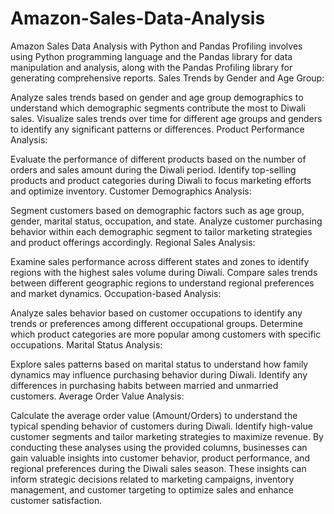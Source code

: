# Amazon-Sales-Data-Analysis
Amazon Sales Data Analysis with Python and Pandas Profiling involves using Python programming language and the Pandas library for data manipulation and analysis, along with the Pandas Profiling library for generating comprehensive reports.
Sales Trends by Gender and Age Group:

Analyze sales trends based on gender and age group demographics to understand which demographic segments contribute the most to Diwali sales.
Visualize sales trends over time for different age groups and genders to identify any significant patterns or differences.
Product Performance Analysis:

Evaluate the performance of different products based on the number of orders and sales amount during the Diwali period.
Identify top-selling products and product categories during Diwali to focus marketing efforts and optimize inventory.
Customer Demographics Analysis:

Segment customers based on demographic factors such as age group, gender, marital status, occupation, and state.
Analyze customer purchasing behavior within each demographic segment to tailor marketing strategies and product offerings accordingly.
Regional Sales Analysis:

Examine sales performance across different states and zones to identify regions with the highest sales volume during Diwali.
Compare sales trends between different geographic regions to understand regional preferences and market dynamics.
Occupation-based Analysis:

Analyze sales behavior based on customer occupations to identify any trends or preferences among different occupational groups.
Determine which product categories are more popular among customers with specific occupations.
Marital Status Analysis:

Explore sales patterns based on marital status to understand how family dynamics may influence purchasing behavior during Diwali.
Identify any differences in purchasing habits between married and unmarried customers.
Average Order Value Analysis:

Calculate the average order value (Amount/Orders) to understand the typical spending behavior of customers during Diwali.
Identify high-value customer segments and tailor marketing strategies to maximize revenue.
By conducting these analyses using the provided columns, businesses can gain valuable insights into customer behavior, product performance, and regional preferences during the Diwali sales season. These insights can inform strategic decisions related to marketing campaigns, inventory management, and customer targeting to optimize sales and enhance customer satisfaction.






